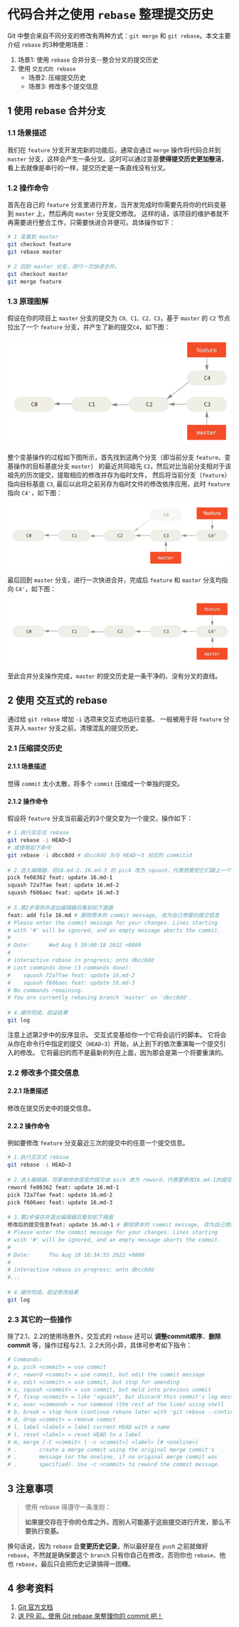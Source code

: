 # 代码合并之使用 `rebase` 整理提交历史

Git 中整合来自不同分支的修改有两种方式：`git merge` 和 `git rebase`。本文主要介绍 `rebase` 的3种使用场景：

1. 场景1: 使用 `rebase` 合并分支--整合分叉的提交历史
2. 使用 `交互式的 rebase` 
   - 场景2: 压缩提交历史
   - 场景3: 修改多个提交信息

## 1 使用 rebase 合并分支

### 1.1 场景描述

我们在 `feature` 分支开发完新的功能后，通常会通过 `merge` 操作将代码合并到 `master` 分支，这样会产生一条分叉。这时可以通过变基**使得提交历史更加整洁**，看上去就像是串行的一样，提交历史是一条直线没有分叉。

### 1.2 操作命令

首先在自己的 `feature` 分支里进行开发，当开发完成时你需要先将你的代码变基到 `master` 上，然后再向 `master` 分支提交修改。 这样的话，该项目的维护者就不再需要进行整合工作，只需要快进合并便可。具体操作如下：

```bash
# 1 变基到 master
git checkout feature
git rebase master

# 2 回到 master 分支，进行一次快进合并。
git checkout master
git merge feature
```

### 1.3 原理图解

假设在你的项目上 `master` 分支的提交为 `C0、C1、C2、C3`，基于 `master` 的 `C2` 节点拉出了一个 `feature` 分支，并产生了新的提交`C4`，如下图：

![16-1](./images/16-1.png)

整个变基操作的过程如下图所示，首先找到这两个分支（即当前分支 `feature`、变基操作的目标基底分支 `master`） 的最近共同祖先 `C2`，然后对比当前分支相对于该祖先的历次提交，提取相应的修改并存为临时文件， 然后将当前分支（`feature`）指向目标基底 `C3`, 最后以此将之前另存为临时文件的修改依序应用，此时 `feature` 指向 `C4'`，如下图：



![16-2](./images/16-2.png)

最后回到 `master` 分支，进行一次快进合并，完成后 `feature` 和 `master` 分支均指向 `C4'`，如下图：

![16-3](./images/16-3.png)

至此合并分支操作完成，`master` 的提交历史是一条干净的、没有分叉的直线。

## 2 使用 交互式的 rebase 

通过给 `git rebase` 增加 `-i` 选项来交互式地运行变基。 一般被用于将 `feature` 分支并入 `master` 分支之前，清理混乱的提交历史。

### 2.1 压缩提交历史

#### 2.1.1 场景描述

觉得 `commit` 太小太散，将多个 `commit` 压缩成一个单独的提交。

#### 2.1.2 操作命令

假设将 `feature` 分支当前最近的3个提交变为一个提交，操作如下：											

```bash
# 1.执行交互式 rebase
git rebase -i HEAD~3
# 或使用如下命令
git rebase -i dbcc8dd # dbcc8dd 为与 HEAD～3 对应的 commitid

# 2.进入编辑器，将16.md-2、16.md-3 的 pick 改为 squash，代表想要把它们跟上一个 commit（16.md-1）合并 
pick fe08362 feat: update 16.md-1
squash 72a7fae feat: update 16.md-2
squash f606aec feat: update 16.md-3

# 3.第2步保存并退出编辑器后看到如下画面
feat: add file 16.md # 删除原本的 commit message, 改为自己想要的提交信息
# Please enter the commit message for your changes. Lines starting
# with '#' will be ignored, and an empty message aborts the commit.
#
# Date:      Wed Aug 3 20:00:18 2022 +0800
#
# interactive rebase in progress; onto dbcc8dd
# Last commands done (3 commands done):
#    squash 72a7fae feat: update 16.md-2
#    squash f606aec feat: update 16.md-3
# No commands remaining.
# You are currently rebasing branch 'master' on 'dbcc8dd'.

# 4.操作完成，验证结果
git log
```

注意上述第2步中的反序显示。 交互式变基给你一个它将会运行的脚本。 它将会从你在命令行中指定的提交（`HEAD~3`）开始，从上到下的依次重演每一个提交引入的修改。 它将最旧的而不是最新的列在上面，因为那会是第一个将要重演的。

### 2.2 修改多个提交信息

#### 2.2.1 场景描述

修改在提交历史中的提交信息。

#### 2.2.2 操作命令

例如要修改 `feature` 分支最近三次的提交中的任意一个提交信息。

```bash
# 1.执行交互式 rebase
git rebase -i HEAD~3

# 2.进入编辑器，将要被修改信息的提交由 pick 改为 reword，代表要修改16.md-1的提交信息
reword fe08362 feat: update 16.md-1
pick 72a7fae feat: update 16.md-2
pick f606aec feat: update 16.md-3

# 3.第2步保存并退出编辑器后看到如下画面
修改后的提交信息feat: update 16.md-1 # 删除原本的 commit message, 改为自己想要的提交信息
# Please enter the commit message for your changes. Lines starting
# with '#' will be ignored, and an empty message aborts the commit.
#
# Date:      Thu Aug 18 16:34:55 2022 +0800
#
# interactive rebase in progress; onto dbcc8dd
#...

# 4.操作完成，验证修改结果
git log
```
### 2.3 其它的一些操作

除了2.1、2.2的使用场景外，交互式的 `rebase` 还可以 **调整commit顺序**、**删除 commit** 等，操作过程与2.1、2.2大同小异，具体可参考如下指令：

```bash
# Commands:
# p, pick <commit> = use commit
# r, reword <commit> = use commit, but edit the commit message
# e, edit <commit> = use commit, but stop for amending
# s, squash <commit> = use commit, but meld into previous commit
# f, fixup <commit> = like "squash", but discard this commit's log message
# x, exec <command> = run command (the rest of the line) using shell
# b, break = stop here (continue rebase later with 'git rebase --continue')
# d, drop <commit> = remove commit
# l, label <label> = label current HEAD with a name
# t, reset <label> = reset HEAD to a label
# m, merge [-C <commit> | -c <commit>] <label> [# <oneline>]
# .       create a merge commit using the original merge commit's
# .       message (or the oneline, if no original merge commit was
# .       specified). Use -c <commit> to reword the commit message.
```



## 3 注意事项

> 使用 rebase 得遵守一条准则：
>
> **如果提交存在于你的仓库之外，而别人可能基于这些提交进行开发，那么不要执行变基。**

换句话说，因为 `rebase` 会**变更历史记录**，所以最好是在 `push` 之前就做好 `rebase`，不然就是确保要这个 `branch` 只有你自己在修改，否则你也 `rebase`、他也 `rebase`，最后只会把历史记录搞得一团糟。

## 4 参考资料

1. [Git 官方文档](https://git-scm.com/book/zh/v2)
2. [送 PR 前，使用 Git rebase 來整理你的 commit 吧！](https://medium.com/starbugs/use-git-interactive-rebase-to-organize-commits-85e692b46dd)